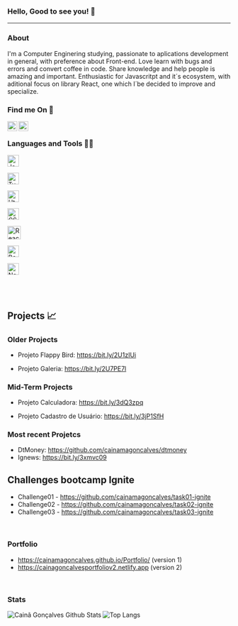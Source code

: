 ### Hello, Good to see you! 👋

---

### About

<p> I'm a Computer Enginering studying, passionate to aplications development in general, with preference about Front-end. Love learn with bugs and errors and convert coffee in code. Share knowledge and help people is amazing and important. Enthusiastic for Javascritpt and it´s ecosystem, with aditional focus on library React, one which I´be decided to improve and specialize. </p>


### Find me On 📲

<p align="left"> 
<a href="https://www.linkedin.com/in/cainã-gonçalves-42128614b/" target="blank"><img align="left"  width="22px" src="https://cdn.jsdelivr.net/npm/simple-icons@3.4.0/icons/linkedin.svg" /></a>
<a href="mailto:moaraadrean@gmail.com" target="blank" ><img align="left" width="22px" src="https://www.ocirurgiaovascular.com.br/backend/wp-content/uploads/2016/04/email-icone-png.png"></a>
</p>

<br />

### Languages and Tools 🔨🔧
<p align="left"> 

<a href="https://devdocs.io/javascript/" target="blank"><img alt="Javascript" width="26px" src="https://upload.wikimedia.org/wikipedia/commons/thumb/9/99/Unofficial_JavaScript_logo_2.svg/480px-Unofficial_JavaScript_logo_2.svg.png" style="vertical-align:top;"/></a>

<a href="https://www.typescriptlang.org/docs/" target="blank"><img alt="Typescript" width="26px" src="https://files.passeidireto.com/0b37cd1c-d325-4981-a7de-b7c2a655afaa/0b37cd1c-d325-4981-a7de-b7c2a655afaa.png" style="vertical-align:top;"/></a>

<a href="https://developer.mozilla.org/pt-BR/docs/Web/HTML" target="blank"><img alt="Html" width="26px" src="https://cdn.pixabay.com/photo/2017/08/05/11/16/logo-2582748_1280.png" style="vertical-align:top;"/></a>

<a href="https://developer.mozilla.org/pt-BR/docs/Web/CSS" target="blank"><img alt="CSS" width="26px" src="https://cdn.pixabay.com/photo/2017/08/05/11/16/logo-2582747_1280.png" style="vertical-align:top;"/></a>

<a href="https://pt-br.reactjs.org" target="blank"><img alt="React" width="30px" src="https://appmasters.io/static/react-47ce6e77f039020ee2e76a10c1e988e9.png" style="vertical-align:top;"/></a>

<a href="https://getbootstrap.com" target="blank"><img alt="Bootstrap" width="26px" src="https://img.icons8.com/color/452/bootstrap.png" style="vertical-align:top;"/><a/>

<a href="https://nodejs.org/en/" target="blank"><img alt="NodeJS" width="26px" src="https://cdn3.iconfinder.com/data/icons/popular-services-brands/512/node-512.png" style="vertical-align:top;"/></a>
</p>

<br />
<br />

## Projects 📈

  ### Older Projects
  - Projeto Flappy Bird: https://bit.ly/2U1zIUi
  
  - Projeto Galeria: https://bit.ly/2U7PE7l
  
  
  ### Mid-Term Projects
  - Projeto Calculadora: https://bit.ly/3dQ3zpq

  - Projeto Cadastro de Usuário: https://bit.ly/3jP1SfH
  
  ### Most recent Projetcs
  
  - DtMoney: https://github.com/cainamagoncalves/dtmoney
  - Ignews: https://bit.ly/3xmvc09

 ## Challenges bootcamp Ignite 
   
  - Challenge01 - https://github.com/cainamagoncalves/task01-ignite
  - Challenge02 - https://github.com/cainamagoncalves/task02-ignite
  - Challenge03 - https://github.com/cainamagoncalves/task03-ignite
  
<br />

### Portfolio
  
  - https://cainamagoncalves.github.io/Portfolio/ (version 1)
  - https://cainagoncalvesportfoliov2.netlify.app (version 2)

<br />

### Stats

<img align="left" alt="Cainã Gonçalves Github Stats" src="https://github-readme-stats.vercel.app/api?username=cainamagoncalves&show_icons=true&hide_border=true" />
<img align="left" alt="Top Langs" src="https://github-readme-stats.vercel.app/api/top-langs/?username=CharalambosIoannou&theme=tokyonight" />
<br />
<br />
